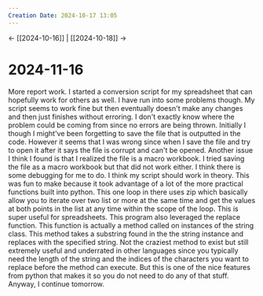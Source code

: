 ```yaml
---
Creation Date: 2024-10-17 13:05
---
```


<- [[2024-10-16]] | [[2024-10-18]]  ->

# 2024-11-16
More report work. I started a conversion script for my spreadsheet that can
hopefully work for others as well. I have run into some problems though. My
script seems to work fine but then eventually doesn't make any changes and then
just finishes without erroring. I don't exactly know where the problem could be
coming from since no errors are being thrown. Initially I though I might've been
forgetting to save the file that is outputted in the code. However it seems that
I was wrong since when I save the file and try to open it after it says the file
is corrupt and can't be opened. Another issue I think I found is that I realized
the file is a macro workbook. I tried saving the file as a macro workbook but
that did not work either. I think there is some debugging for me to do. I think
my script should work in theory. This was fun to make because it took advantage
of a lot of the more practical functions built into python. This one loop in
there uses zip which basically allow you to iterate over two list or more at the
same time and get the values at both points in the list at any time within the
scope of the loop. This is super useful for spreadsheets. This program also
leveraged the replace function. This function is actually a method called on
instances of the string class. This method takes a substring found in the the
string instance and replaces with the specified string. Not the craziest method
to exist but still extremely useful and underrated in other languages since you
typically need the length of the string and the indices of the characters you
want to replace before the method can execute. But this is one of the nice
features from python that makes it so you do not need to do any of that stuff.
Anyway, I continue tomorrow.